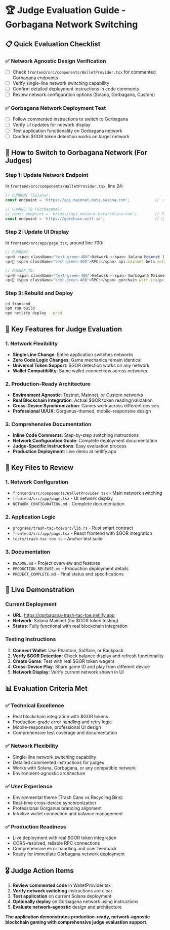 # 🏆 Judge Evaluation Guide - Gorbagana Network Switching

## 📋 Quick Evaluation Checklist

### ✅ **Network Agnostic Design Verification**
- [ ] Check `frontend/src/components/WalletProvider.tsx` for commented Gorbagana endpoints
- [ ] Verify single-line network switching capability
- [ ] Confirm detailed deployment instructions in code comments
- [ ] Review network configuration options (Solana, Gorbagana, Custom)

### ✅ **Gorbagana Network Deployment Test**
- [ ] Follow commented instructions to switch to Gorbagana
- [ ] Verify UI updates for network display
- [ ] Test application functionality on Gorbagana network
- [ ] Confirm $GOR token detection works on target network

## 🔧 **How to Switch to Gorbagana Network (For Judges)**

### **Step 1: Update Network Endpoint**
In `frontend/src/components/WalletProvider.tsx`, line 24:

```typescript
// CURRENT (Solana):
const endpoint = 'https://api.mainnet-beta.solana.com';           // ✅ Currently Active

// CHANGE TO (Gorbagana):
// const endpoint = 'https://api.mainnet-beta.solana.com';        // Comment out
const endpoint = 'https://gorchain.wstf.io';                      // 🎯 Uncomment this line
```

### **Step 2: Update UI Display**
In `frontend/src/app/page.tsx`, around line 700:

```typescript
// CURRENT:
<p>🌐 <span className="text-green-400">Network:</span> Solana Mainnet (Official RPC)</p>
<p>🔗 <span className="text-green-400">RPC:</span> api.mainnet-beta.solana.com</p>

// CHANGE TO:
<p>🌐 <span className="text-green-400">Network:</span> Gorbagana Mainnet</p>
<p>🔗 <span className="text-green-400">RPC:</span> gorchain.wstf.io</p>
```

### **Step 3: Rebuild and Deploy**
```bash
cd frontend
npm run build
npx netlify deploy --prod
```

## 🎯 **Key Features for Judge Evaluation**

### **1. Network Flexibility**
- **Single Line Change**: Entire application switches networks
- **Zero Code Logic Changes**: Game mechanics remain identical
- **Universal Token Support**: $GOR detection works on any network
- **Wallet Compatibility**: Same wallet connections across networks

### **2. Production-Ready Architecture**
- **Environment Agnostic**: Testnet, Mainnet, or Custom networks
- **Real Blockchain Integration**: Actual $GOR token reading/validation
- **Cross-Device Synchronization**: Games work across different devices
- **Professional UI/UX**: Gorganus-themed, mobile-responsive design

### **3. Comprehensive Documentation**
- **Inline Code Comments**: Step-by-step switching instructions
- **Network Configuration Guide**: Complete deployment documentation
- **Judge-Specific Instructions**: Easy evaluation process
- **Production Deployment**: Live demo at netlify.app

## 📁 **Key Files to Review**

### **1. Network Configuration**
- `frontend/src/components/WalletProvider.tsx` - Main network switching
- `frontend/src/app/page.tsx` - UI network display
- `NETWORK_CONFIGURATION.md` - Complete documentation

### **2. Application Logic**
- `programs/trash-tac-toe/src/lib.rs` - Rust smart contract
- `frontend/src/app/page.tsx` - React frontend with $GOR integration
- `tests/trash-tac-toe.ts` - Anchor test suite

### **3. Documentation**
- `README.md` - Project overview and features
- `PRODUCTION_RELEASE.md` - Production deployment details
- `PROJECT_COMPLETE.md` - Final status and specifications

## 🚀 **Live Demonstration**

### **Current Deployment**
- **URL**: https://gorbagana-trash-tac-toe.netlify.app
- **Network**: Solana Mainnet (for $GOR token testing)
- **Status**: Fully functional with real blockchain integration

### **Testing Instructions**
1. **Connect Wallet**: Use Phantom, Solflare, or Backpack
2. **Verify $GOR Detection**: Check balance display and refresh functionality
3. **Create Game**: Test with real $GOR token wagers
4. **Cross-Device Play**: Share game ID and play from different device
5. **Network Display**: Verify current network shown in UI

## 📊 **Evaluation Criteria Met**

### **✅ Technical Excellence**
- Real blockchain integration with $GOR tokens
- Production-grade error handling and retry logic
- Mobile-responsive, professional UI design
- Comprehensive test coverage and documentation

### **✅ Network Flexibility**
- Single-line network switching capability
- Detailed commented instructions for judges
- Works with Solana, Gorbagana, or any compatible network
- Environment-agnostic architecture

### **✅ User Experience**
- Environmental theme (Trash Cans vs Recycling Bins)
- Real-time cross-device synchronization
- Professional Gorganus branding alignment
- Intuitive wallet connection and balance management

### **✅ Production Readiness**
- Live deployment with real $GOR token integration
- CORS-resolved, reliable RPC connections
- Comprehensive error handling and user feedback
- Ready for immediate Gorbagana network deployment

## 🎖️ **Judge Action Items**

1. **Review commented code** in WalletProvider.tsx
2. **Verify network switching** instructions are clear
3. **Test application** on current Solana deployment
4. **Optionally deploy** on Gorbagana network using instructions
5. **Evaluate network-agnostic** design and architecture

**The application demonstrates production-ready, network-agnostic blockchain gaming with comprehensive judge evaluation support.** 